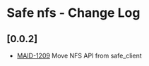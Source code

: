 # Safe nfs - Change Log

## [0.0.2]
- [MAID-1209](https://maidsafe.atlassian.net/browse/MAID-1209) Move NFS API from safe_client
